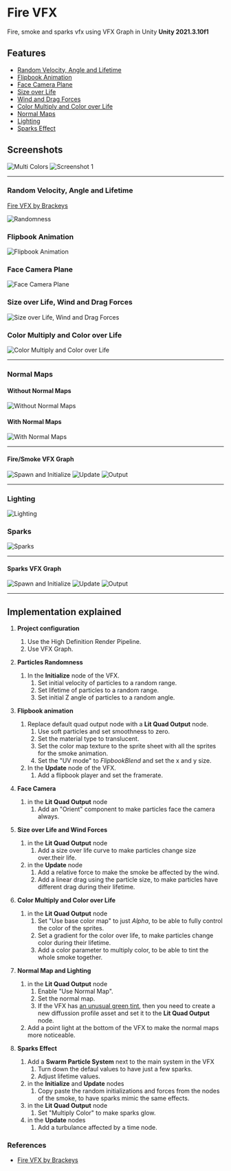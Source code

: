 # Fire VFX

Fire, smoke and sparks vfx using VFX Graph in Unity **Unity 2021.3.10f1**

## Features

- [Random Velocity, Angle and Lifetime](#random-velocity-angle-and-lifetime)
- [Flipbook Animation](#flipbook-animation)
- [Face Camera Plane](#face-camera-plane)
- [Size over Life](#size-over-life-wind-and-drag-forces)
- [Wind and Drag Forces](#size-over-life-wind-and-drag-forces)
- [Color Multiply and Color over Life](#color-multiply-and-color-over-life)
- [Normal Maps](#normal-maps)
- [Lighting](#lighting)
- [Sparks Effect](#sparks-effects)

## Screenshots

![Multi Colors](./docs/multi-colors.gif)
![Screenshot 1](./docs/screenshot.png)

---

### Random Velocity, Angle and Lifetime

[Fire VFX by Brackeys](https://www.youtube.com/watch?v=R6D1b7zZHHA)

![Randomness](./docs/spawn-randomness.gif)

### Flipbook Animation

![Flipbook Animation](./docs/flipbook-animation.gif)

### Face Camera Plane

![Face Camera Plane](./docs/face-camera.gif)

### Size over Life, Wind and Drag Forces

![Size over Life, Wind and Drag Forces](./docs/size-over-life-wind-and-drag-forces.gif)

### Color Multiply and Color over Life

![Color Multiply and Color over Life](./docs/color.gif)

---

### Normal Maps

#### Without Normal Maps

![Without Normal Maps](./docs/no-normals.gif)

#### With Normal Maps

![With Normal Maps](./docs/with-normals.gif)

---

#### Fire/Smoke VFX Graph

![Spawn and Initialize](./docs/graphs/fire-smoke-spawn-initialize.png)
![Update](./docs/graphs/fire-smoke-update.png)
![Output](./docs/graphs/fire-smoke-output.png)

---

### Lighting

![Lighting](./docs/lighting.gif)

### Sparks

![Sparks](./docs/sparks.gif)

---

#### Sparks VFX Graph

![Spawn and Initialize](./docs/graphs/sparks-spawn-initialize.png)
![Update](./docs/graphs/sparks-update.png)
![Output](./docs/graphs/sparks-output.png)

---

## Implementation explained

1. **Project configuration**

   1. Use the High Definition Render Pipeline.
   1. Use VFX Graph.

1. **Particles Randomness**

   1. In the **Initialize** node of the VFX.
      1. Set initial velocity of particles to a random range.
      1. Set lifetime of particles to a random range.
      1. Set initial Z angle of particles to a random angle.

1. **Flipbook animation**

   1. Replace default quad output node with a **Lit Quad Output** node.
      1. Use soft particles and set smoothness to zero.
      1. Set the material type to translucent.
      1. Set the color map texture to the sprite sheet with all the sprites for the smoke animation.
      1. Set the "UV mode" to _FlipbookBlend_ and set the x and y size.
   1. In the **Update** node of the VFX.
      1. Add a flipbook player and set the framerate.

1. **Face Camera**

   1. in the **Lit Quad Output** node
      1. Add an "Orient" component to make particles face the camera always.

1. **Size over Life and Wind Forces**

   1. in the **Lit Quad Output** node
      1. Add a size over life curve to make particles change size over.their life.
   1. in the **Update** node
      1. Add a relative force to make the smoke be affected by the wind.
      1. Add a linear drag using the particle size, to make particles have different drag during their lifetime.

1. **Color Multiply and Color over Life**

   1. in the **Lit Quad Output** node
      1. Set "Use base color map" to just _Alpha_, to be able to fully control the color of the sprites.
      1. Set a gradient for the color over life, to make particles change color during their lifetime.
      1. Add a color parameter to multiply color, to be able to tint the whole smoke together.

1. **Normal Map and Lighting**

   1. in the **Lit Quad Output** node
      1. Enable "Use Normal Map".
      1. Set the normal map.
      1. If the VFX has [an unusual green tint](https://helloarduino.tistory.com/entry/The-green-tint-issue-in-VFX-graph), then you need to create a new diffussion profile asset and set it to the **Lit Quad Output** node.
   1. Add a point light at the bottom of the VFX to make the normal maps more noticeable.

1. **Sparks Effect**
   1. Add a **Swarm Particle System** next to the main system in the VFX
      1. Turn down the defaul values to have just a few sparks.
      1. Adjust lifetime values.
   1. in the **Initialize** and **Update** nodes
      1. Copy paste the random initializations and forces from the nodes of the smoke, to have sparks mimic the same effects.
   1. in the **Lit Quad Output** node
      1. Set "Multiply Color" to make sparks glow.
   1. in the **Update** nodes
      1. Add a turbulance affected by a time node.

### References

- [Fire VFX by Brackeys](https://www.youtube.com/watch?v=R6D1b7zZHHA)
